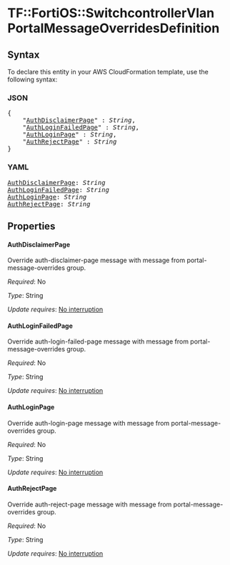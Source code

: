 # TF::FortiOS::SwitchcontrollerVlan PortalMessageOverridesDefinition

## Syntax

To declare this entity in your AWS CloudFormation template, use the following syntax:

### JSON

<pre>
{
    "<a href="#authdisclaimerpage" title="AuthDisclaimerPage">AuthDisclaimerPage</a>" : <i>String</i>,
    "<a href="#authloginfailedpage" title="AuthLoginFailedPage">AuthLoginFailedPage</a>" : <i>String</i>,
    "<a href="#authloginpage" title="AuthLoginPage">AuthLoginPage</a>" : <i>String</i>,
    "<a href="#authrejectpage" title="AuthRejectPage">AuthRejectPage</a>" : <i>String</i>
}
</pre>

### YAML

<pre>
<a href="#authdisclaimerpage" title="AuthDisclaimerPage">AuthDisclaimerPage</a>: <i>String</i>
<a href="#authloginfailedpage" title="AuthLoginFailedPage">AuthLoginFailedPage</a>: <i>String</i>
<a href="#authloginpage" title="AuthLoginPage">AuthLoginPage</a>: <i>String</i>
<a href="#authrejectpage" title="AuthRejectPage">AuthRejectPage</a>: <i>String</i>
</pre>

## Properties

#### AuthDisclaimerPage

Override auth-disclaimer-page message with message from portal-message-overrides group.

_Required_: No

_Type_: String

_Update requires_: [No interruption](https://docs.aws.amazon.com/AWSCloudFormation/latest/UserGuide/using-cfn-updating-stacks-update-behaviors.html#update-no-interrupt)

#### AuthLoginFailedPage

Override auth-login-failed-page message with message from portal-message-overrides group.

_Required_: No

_Type_: String

_Update requires_: [No interruption](https://docs.aws.amazon.com/AWSCloudFormation/latest/UserGuide/using-cfn-updating-stacks-update-behaviors.html#update-no-interrupt)

#### AuthLoginPage

Override auth-login-page message with message from portal-message-overrides group.

_Required_: No

_Type_: String

_Update requires_: [No interruption](https://docs.aws.amazon.com/AWSCloudFormation/latest/UserGuide/using-cfn-updating-stacks-update-behaviors.html#update-no-interrupt)

#### AuthRejectPage

Override auth-reject-page message with message from portal-message-overrides group.

_Required_: No

_Type_: String

_Update requires_: [No interruption](https://docs.aws.amazon.com/AWSCloudFormation/latest/UserGuide/using-cfn-updating-stacks-update-behaviors.html#update-no-interrupt)

